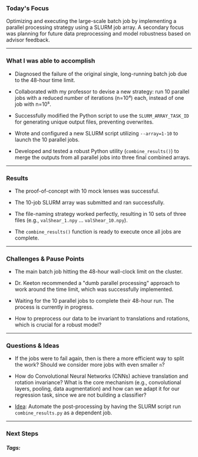 ### Today's Focus

Optimizing and executing the large-scale batch job by implementing a parallel processing strategy using a SLURM job array. A secondary focus was planning for future data preprocessing and model robustness based on advisor feedback.
***
### What I was able to accomplish

- Diagnosed the failure of the original single, long-running batch job due to the 48-hour time limit.
    
- Collaborated with my professor to devise a new strategy: run 10 parallel jobs with a reduced number of iterations (n=10⁴) each, instead of one job with n=10⁵.
    
- Successfully modified the Python script to use the `SLURM_ARRAY_TASK_ID` for generating unique output files, preventing overwrites.
    
- Wrote and configured a new SLURM script utilizing `--array=1-10` to launch the 10 parallel jobs.
    
- Developed and tested a robust Python utility (`combine_results()`) to merge the outputs from all parallel jobs into three final combined arrays.
***
### Results

- The proof-of-concept with 10 mock lenses was successful.
    
- The 10-job SLURM array was submitted and ran successfully.
    
- The file-naming strategy worked perfectly, resulting in 10 sets of three files (e.g., `valShear_1.npy` ... `valShear_10.npy`).
    
- The `combine_results()` function is ready to execute once all jobs are complete.
***
### Challenges & Pause Points

- The main batch job hitting the 48-hour wall-clock limit on the cluster.
    
- Dr. Keeton recommended a "dumb parallel processing" approach to work around the time limit, which was successfully implemented.
    
- Waiting for the 10 parallel jobs to complete their 48-hour run. The process is currently in progress.
    
- How to preprocess our data to be invariant to translations and rotations, which is crucial for a robust model?
***
### Questions & Ideas

- If the jobs were to fail again, then is there a more efficient way to split the work? Should we consider more jobs with even smaller `n`?

- How do Convolutional Neural Networks (CNNs) achieve translation and rotation invariance? What is the core mechanism (e.g., convolutional layers, pooling, data augmentation) and how can we adapt it for our regression task, since we are not building a classifier?

- <u>Idea</u>: Automate the post-processing by having the SLURM script run `combine_results.py` as a dependent job. 
***
### Next Steps



##### Tags:




